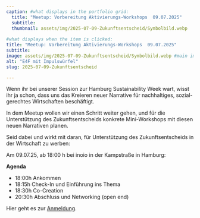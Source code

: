 ```yaml
---
caption: #what displays in the portfolio grid:
  title: "Meetup: Vorbereitung Aktivierungs-Workshops ­ 09.07.2025"
  subtitle: 
  thumbnail: assets/img/2025-07-09-Zukunftsentscheid/Symbolbild.webp
  
#what displays when the item is clicked:
title: "Meetup: Vorbereitung Aktivierungs-Workshops ­ 09.07.2025"
subtitle: 
image: assets/img/2025-07-09-Zukunftsentscheid/Symbolbild.webp #main image, can be a link or a file in assets/img/portfolio
alt: "E4F mit Impulswürfel"
slug: 2025-07-09-Zukunftsentscheid

---
```

Wenn ihr bei unserer Session zur Hamburg Sustainability Week wart, wisst ihr ja schon, dass uns das Kreieren neuer
Narrative für nachhaltiges, sozial-gerechtes Wirtschaften beschäftigt. 

In dem Meetup wollen wir einen Schritt weiter gehen, und für die Unterstützung des Zukunftsentscheids konkrete
Mini-Workshops mit diesen neuen Narrativen planen. 

Seid dabei und wirkt mit daran, für Unterstützung des Zukunftsentscheids in der Wirtschaft zu werben:

Am 09.07.25, ab 18:00 h bei inoio in der Kampstraße in Hamburg:

**Agenda**

* 18:00h Ankommen
* 18:15h Check-In und Einführung ins Thema
* 18:30h Co-Creation
* 20:30h Abschluss und Networking (open end)

Hier geht es zur [Anmeldung](https://www.meetup.com/entrepreneurs-for-future-hamburg/events/305537207).